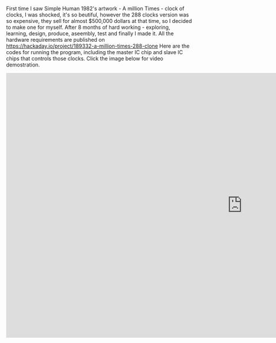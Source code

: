 First time I saw Simple Human 1982's artwork - A million Times - clock of clocks, I was shocked, it's so beutiful, however the 288 clocks version was so expensive, they sell for almost $500,000 dollars at that time, so I decided to make one for myself.
After 8 months of hard working - exploring, learning, design, produce, aseembly, test and finally I made it. All the hardware requirements are published on https://hackaday.io/project/189332-a-million-times-288-clone
Here are the codes for running the program, including the master IC chip and slave IC chips that controls those clocks. Click the image below for video demostration.
<iframe width="1280" height="720" src="https://www.youtube.com/embed/E2NPL-f34fc" title="A clock of 288 clocks" frameborder="0" allow="accelerometer; autoplay; clipboard-write; encrypted-media; gyroscope; picture-in-picture; web-share" referrerpolicy="strict-origin-when-cross-origin" allowfullscreen></iframe>
